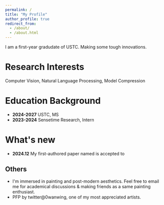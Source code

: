 ```yaml
---
permalink: /
title: "My Profile"
author_profile: true
redirect_from: 
  - /about/
  - /about.html
---
```


I am a first-year gradudate of USTC. Making some tough innovations.

Research Interests
======
Computer Vision, Natural Language Processing, Model Compression

Education Background
======
- **2024-2027** USTC, MS
- **2023-2024** Sensetime Research, Intern 

What's new
======
- **2024.12** My first-authored paper named is accepted to 

Others
------
- I'm immersed in painting and post-modern aesthetics. Feel free to email me for academical discussions & making friends as a same painting enthusiast.
- PFP by twitter@0wanwing, one of my most appreciated artists.
